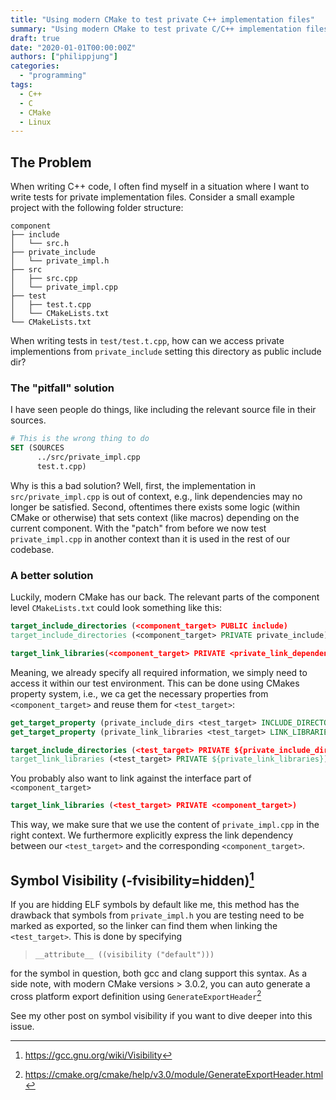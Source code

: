```yaml
---
title: "Using modern CMake to test private C++ implementation files"
summary: "Using modern CMake to test private C/C++ implementation files without exposing them to the library user."
draft: true
date: "2020-01-01T00:00:00Z"
authors: ["philippjung"]
categories:
  - "programming"
tags:
  - C++
  - C 
  - CMake
  - Linux
---
```

## The Problem
When writing C++ code, I often find myself in a situation where I want to write tests for private implementation files. Consider a small example project with the following folder structure:
```
component
├── include
│   └── src.h
├── private_include
│   └── private_impl.h
├── src
│   ├── src.cpp
│   └── private_impl.cpp
├── test
│   ├── test.t.cpp
│   └── CMakeLists.txt
└── CMakeLists.txt
```
When writing tests in `test/test.t.cpp`, how can we access private implementions from `private_include` setting this directory as public include dir?

### The "pitfall" solution
I have seen people do things, like including the relevant source file in their sources.
```cmake
# This is the wrong thing to do
SET (SOURCES 
      ../src/private_impl.cpp
      test.t.cpp)
```
Why is this a bad solution? Well, first, the implementation in `src/private_impl.cpp` is out of context, e.g., link dependencies may no longer be satisfied. 
Second, oftentimes there exists some logic (within CMake or otherwise) that sets context (like macros) depending on the current component. With the "patch" from before we now test `private_impl.cpp` in another context than it is used in the rest of our codebase.

### A better solution
Luckily, modern CMake has our back. The relevant parts of the component level `CMakeLists.txt` could look something like this:
```cmake
target_include_directories (<component_target> PUBLIC include)
target_include_directories (<component_target> PRIVATE private_include)

target_link_libraries(<component_target> PRIVATE <private_link_dependency>)
```
Meaning, we already specify all required information, we simply need to access it within our test environment.
This can be done using CMakes property system, i.e., we ca get the necessary properties from `<component_target>` and reuse them for `<test_target>`:
```cmake 
get_target_property (private_include_dirs <test_target> INCLUDE_DIRECTORIES)
get_target_property (private_link_libraries <test_target> LINK_LIBRARIES)

target_include_directories (<test_target> PRIVATE ${private_include_dirs})
target_link_libraries (<test_target> PRIVATE ${private_link_libraries})
```
You probably also want to link against the interface part of `<component_target>`
```cmake
target_link_libraries (<test_target> PRIVATE <component_target>)
```

This way, we make sure that we use the content of `private_impl.cpp` in the right context. We furthermore explicitly express the link dependency between our `<test_target>` and the corresponding `<component_target>`.

## Symbol Visibility (-fvisibility=hidden)[^1] 
If you are hidding ELF symbols by default like me, this method has the drawback that symbols from `private_impl.h` you are testing need to be marked as exported, so the linker can find them when linking the `<test_target>`. This is done by specifying 
> `__attribute__ ((visibility ("default")))` 

for the symbol in question, both gcc and clang support this syntax.
As a side note, with modern CMake versions > 3.0.2, you can auto generate a cross platform export definition using `GenerateExportHeader`[^2]

See my other post on symbol visibility if you want to dive deeper into this issue.

[^1]: https://gcc.gnu.org/wiki/Visibility
[^2]: https://cmake.org/cmake/help/v3.0/module/GenerateExportHeader.html